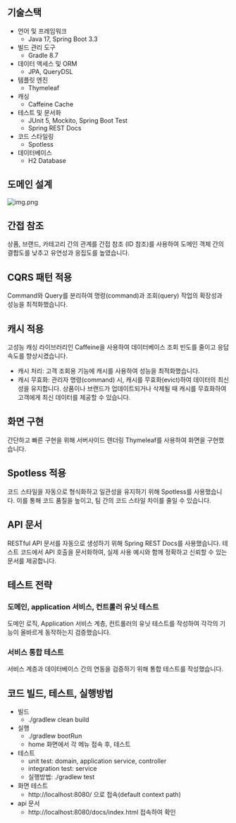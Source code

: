 ## 기술스택
- 언어 및 프레임워크
  - Java 17, Spring Boot 3.3
- 빌드 관리 도구
  - Gradle 8.7
- 데이터 액세스 및 ORM
  - JPA, QueryDSL
- 템플릿 엔진 
  - Thymeleaf
- 캐싱
  - Caffeine Cache
- 테스트 및 문서화
  - JUnit 5, Mockito, Spring Boot Test
  - Spring REST Docs
- 코드 스타일링
  - Spotless
- 데이터베이스
  - H2 Database

## 도메인 설계
![img.png](readme-file/domain-diagram.png)
## 간접 참조
상품, 브랜드, 카테고리 간의 관계를 간접 참조 (ID 참조)를 사용하여 도메인 객체 간의 결합도를 낮추고 유연성과 응집도를 높였습니다.
## CQRS 패턴 적용
Command와 Query를 분리하여 명령(command)과 조회(query) 작업의 확장성과 성능을 최적화했습니다.
## 캐시 적용
고성능 캐싱 라이브러리인 Caffeine을 사용하여 데이터베이스 조회 빈도를 줄이고 응답 속도를 향상시켰습니다. 
- 캐시 처리: 고객 조회용 기능에 캐시를 사용하여 성능을 최적화했습니다.
- 캐시 무효화: 관리자 명령(command) 시, 캐시를 무효화(evict)하여 데이터의 최신성을 유지합니다. 상품이나 브랜드가 업데이트되거나 삭제될 때 캐시를 무효화하여 고객에게 최신 데이터를 제공할 수 있습니다.
## 화면 구현
간단하고 빠른 구현을 위해 서버사이드 렌더링 Thymeleaf를 사용하여 화면을 구현했습니다.
## Spotless 적용
코드 스타일을 자동으로 형식화하고 일관성을 유지하기 위해 Spotless를 사용했습니다. 이를 통해 코드 품질을 높이고, 팀 간의 코드 스타일 차이를 줄일 수 있습니다.
## API 문서
RESTful API 문서를 자동으로 생성하기 위해 Spring REST Docs를 사용했습니다. 테스트 코드에서 API 호출을 문서화하여, 실제 사용 예시와 함께 정확하고 신뢰할 수 있는 문서를 제공합니다.
## 테스트 전략
### 도메인, application 서비스, 컨트롤러 유닛 테스트
도메인 로직, Application 서비스 계층, 컨트롤러의 유닛 테스트를 작성하여 각각의 기능이 올바르게 동작하는지 검증했습니다.
### 서비스 통합 테스트
서비스 계층과 데이터베이스 간의 연동을 검증하기 위해 통합 테스트를 작성했습니다.

## 코드 빌드, 테스트, 실행방법
- 빌드
  - ./gradlew clean build
- 실행
  - ./gradlew bootRun
  - home 화면에서 각 메뉴 접속 후, 테스트
- 테스트
  - unit test: domain, application service, controller
  - integration test: service
  - 실행방법: ./gradlew test
- 화면 테스트
  - http://localhost:8080/ 으로 접속(default context path)
- api 문서
  - http://localhost:8080/docs/index.html 접속하여 확인